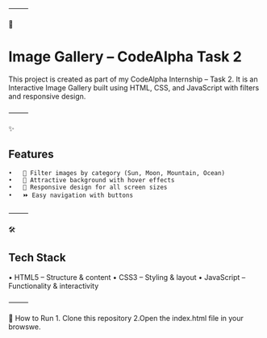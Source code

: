 ⸻

🌄 <h1><b>Image Gallery – CodeAlpha Task 2</b></h1>

This project is created as part of my CodeAlpha Internship – Task 2.
It is an Interactive Image Gallery built using HTML, CSS, and JavaScript with filters and responsive design.

⸻

✨<h2><b> Features</b></h2>

	•	📂 Filter images by category (Sun, Moon, Mountain, Ocean)
	•	🎨 Attractive background with hover effects
	•	📱 Responsive design for all screen sizes
	•	⏩ Easy navigation with buttons

⸻

🛠 <h2>Tech Stack</h2>
	•	HTML5 – Structure & content
	•	CSS3 – Styling & layout
	•	JavaScript – Functionality & interactivity

⸻

🚀 How to Run
	1.	Clone this repository
  2.Open the index.html file in your browswe.
